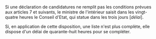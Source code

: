 Si une déclaration de candidatures ne remplit pas les conditions prévues aux articles 7 et suivants, le ministre de l'intérieur saisit dans les vingt-quatre heures le Conseil d'Etat, qui statue dans les trois jours [*délai*].

Si, en application de cette disposition, une liste n'est plus complète, elle dispose d'un délai de quarante-huit heures pour se compléter.
